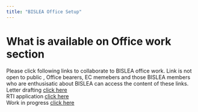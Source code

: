 ```yaml
---
title: "BISLEA Office Setup"
---
```


What is available on Office work section
======

Please click following links to collaborate to BISLEA office work. Link is not open to public , Office bearers, EC memebers and those BISLEA members who are enthusisatic about BISLEA can access the content of these links. \
Letter drafting [click here](https://docs.google.com/document/d/1KwhZ1eueSxfeZq-fk9XW4xNr8DehZYAkOFYB77h1_-k/edit?usp=sharing)\
RTI application [click here](https://docs.google.com/document/d/1j7eF31LXPUR4LGRz5NqYHWBaNjV2qzo2b8KUtOliU6U/edit)\
Work in progress [click here](https://docs.google.com/spreadsheets/d/1RGDa8r_RovbSdfYECCV-8K_HJPUaw8yWOwiWBmezaqc/edit#gid=0)


